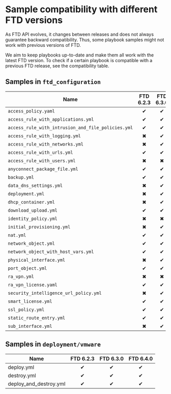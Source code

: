 # Sample compatibility with different FTD versions

As FTD API evolves, it changes between releases and does not always guarantee backward 
compatibility. Thus, some playbook samples might not work with previous versions of FTD.

We aim to keep playbooks up-to-date and make them all work with the latest FTD version. 
To check if a certain playbook is compatible with a previous FTD release, see the compatibility 
table.

## Samples in `ftd_configuration`

| Name                                               | FTD 6.2.3 | FTD 6.3.0 | FTD 6.4.0 |
| -----------                                        | :-------: | :-------: | :-------: |
| `access_policy.yaml`                               |     ✔     |     ✔     |     ✔     |
| `access_rule_with_applications.yml`                |     ✔     |     ✔     |     ✔     |
| `access_rule_with_intrusion_and_file_policies.yml` |     ✔     |     ✔     |     ✔     |
| `access_rule_with_logging.yml`                     |     ✖     |     ✔     |     ✔     |
| `access_rule_with_networks.yml`                    |     ✖     |     ✔     |     ✔     |
| `access_rule_with_urls.yml`                        |     ✔     |     ✔     |     ✔     |
| `access_rule_with_users.yml`                       |     ✖     |     ✖     |     ✔     |
| `anyconnect_package_file.yml`                      |     ✔     |     ✔     |     ✔     |
| `backup.yml`                                       |     ✔     |     ✔     |     ✔     |
| `data_dns_settings.yml`                            |     ✖     |     ✔     |     ✔     |
| `deployment.yml`                                   |     ✖     |     ✔     |     ✔     |
| `dhcp_container.yml`                               |     ✖     |     ✔     |     ✔     |
| `download_upload.yml`                              |     ✔     |     ✔     |     ✔     |
| `identity_policy.yml`                              |     ✖     |     ✖     |     ✔     |
| `initial_provisioning.yml`                         |     ✖     |     ✔     |     ✔     |
| `nat.yml`                                          |     ✔     |     ✔     |     ✔     |
| `network_object.yml`                               |     ✔     |     ✔     |     ✔     |
| `network_object_with_host_vars.yml`                |     ✔     |     ✔     |     ✔     |
| `physical_interface.yml`                           |     ✖     |     ✔     |     ✔     |
| `port_object.yml`                                  |     ✔     |     ✔     |     ✔     |
| `ra_vpn.yml`                                       |     ✖     |     ✖     |     ✔     |
| `ra_vpn_license.yaml`                              |     ✔     |     ✔     |     ✔     |
| `security_intelligence_url_policy.yml`             |     ✖     |     ✔     |     ✔     |
| `smart_license.yml`                                |     ✔     |     ✔     |     ✔     |
| `ssl_policy.yml`                                   |     ✔     |     ✔     |     ✔     |
| `static_route_entry.yml`                           |     ✔     |     ✔     |     ✔     |
| `sub_interface.yml`                                |     ✖     |     ✔     |     ✔     |

## Samples in `deployment/vmware`

| Name                   | FTD 6.2.3 | FTD 6.3.0 | FTD 6.4.0 |
| ---------------------- | :-------: | :-------: | :-------: |
| deploy.yml             |     ✔     |     ✔     |     ✔     |
| destroy.yml            |     ✔     |     ✔     |     ✔     |
| deploy_and_destroy.yml |     ✔     |     ✔     |     ✔     |